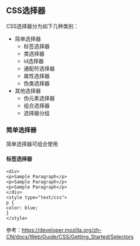 ## CSS选择器
CSS选择器分为如下几种类别：
* 简单选择器
  * 标签选择器
  * 类选择器
  * id选择器
  * 通配符选择器
  * 属性选择器
  * 伪类选择器
* 其他选择器
  * 伪元素选择器
  * 组合选择器
  * 选择器分组
### 简单选择器
简单选择器可组合使用
#### 标签选择器
```
<div>
<p>Sample Paragraph</p>
<p>Sample Paragraph</p>
<p>Sample Paragraph</p>
</div>
<style type="text/css">
p {
color: blue;
}
</style>
```

参考：https://developer.mozilla.org/zh-CN/docs/Web/Guide/CSS/Getting_Started/Selectors

